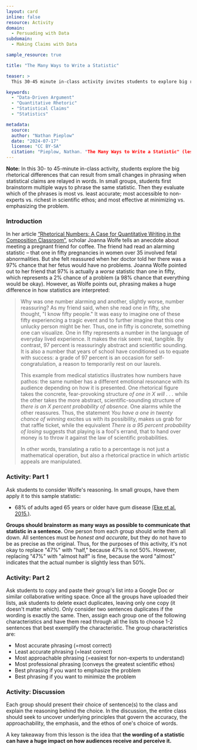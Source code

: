 ```yaml
---
layout: card
inline: false
resource: Activity
domain:
  - Persuading with Data
subdomain:
  - Making Claims with Data

sample_resource: true

title: "The Many Ways to Write a Statistic"

teaser: >
  This 30-45 minute in-class activity invites students to explore big rhetorical differences that can result from small changes in phrasing when statistical claims are relayed in words. 

keywords:
  - "Data-Driven Argument"
  - "Quantitative Rhetoric"
  - "Statistical Claims"
  - "Statistics"

metadata:
  source: 
  author: "Nathan Pieplow"
  date: "2024-07-17"
  license: "CC BY-SA"
  citation: "Pieplow, Nathan. "The Many Ways to Write a Statistic" (lesson plan). Data Advocacy 4 All, University of Colorado. 17 July 2024."
---
```

**Note:**  In this 30- to 45-minute in-class activity, students explore the big rhetorical differences that can result from small changes in phrasing when statistical claims are relayed in words. In small groups, students first brainstorm multiple ways to phrase the same statistic. Then they evaluate which of the phrases is most vs. least accurate; most accessible to non-experts vs. richest in scientific ethos; and most effective at minimizing vs. emphasizing the problem.

### Introduction

In her article [“Rhetorical Numbers: A Case for Quantitative Writing in the Composition Classroom”](https://www.jstor.org/stable/40593335), scholar Joanna Wolfe tells an anecdote about meeting a pregnant friend for coffee. The friend had read an alarming statistic – that one in fifty pregnancies in women over 35 involved fetal abnormalities. But she felt reassured when her doctor told her there was a 97% chance that her fetus would have no problems. Joanna Wolfe pointed out to her friend that 97% is actually a *worse* statistic than one in fifty, which represents a 2% chance of a problem (a 98% chance that everything would be okay). However, as Wolfe points out, phrasing makes a huge difference in how statistics are interpreted:

> Why was one number alarming and another, slightly worse, number reassuring? As my friend said, when she read one in fifty, she thought, "I know fifty people." It was easy to imagine one of these fifty experiencing a tragic event and to further imagine that this one unlucky person might be her. Thus, one in fifty is concrete, something one can visualize. One in fifty represents a number in the language of everyday lived experience. It makes the risk seem real, tangible. By contrast, 97 percent is reassuringly abstract and scientific sounding. It is also a number that years of school have conditioned us to equate with success: a grade of 97 percent is an occasion for self-congratulation, a reason to temporarily rest on our laurels.
>
> This example from medical statistics illustrates how numbers have pathos: the same number has a different emotional resonance with its audience depending on how it is presented. One rhetorical figure takes the concrete, fear-provoking structure *of one in X will . . .* while the other takes the more abstract, scientific-sounding structure of *there is an X percent probability of absence*. One alarms while the other reassures. Thus, the statement *You have a one in twenty chance of winning* excites us with its possibility, makes us grab for that raffle ticket, while the equivalent *There is a 95 percent probability of losing* suggests that playing is a fool's errand, that to hand over money is to throw it against the law of scientific probabilities.
>
> In other words, translating a ratio to a percentage is not just a mathematical operation, but also a rhetorical practice in which artistic appeals are manipulated.

### Activity: Part 1
Ask students to consider Wolfe's reasoning. In small groups, have them apply it to this sample statistic:
- 68% of adults aged 65 years or older have gum disease [(Eke et al. 2015.)](https://pubmed.ncbi.nlm.nih.gov/25688694/).

**Groups should brainstorm as many ways as possible to communicate that statistic in a sentence.** One person from each group should write them all down. All sentences must be *honest and accurate*, but they do not have to be as precise as the original.
Thus, for the purposes of this activity, it's not okay to replace "47%" with "half," because 47% is not 50%. However, replacing "47%" with "almost half" is fine, because the word "almost" indicates that the actual number is slightly less than 50%.

### Activity: Part 2
Ask students to copy and paste their group's list into a Google Doc or similar collaborative writing space.
Once all the groups have uploaded their lists, ask students to delete exact duplicates, leaving only one copy (it doesn't matter which). Only consider two sentences duplicates if the wording is exactly the same.
Then, assign each group one of the following characteristics and have them read through all the lists to choose 1-2 sentences that best exemplify the characteristic.
The group characteristics are:
- Most accurate phrasing (=most correct)
- Least accurate phrasing (=least correct)
- Most approachable phrasing (=easiest for non-experts to understand)
- Most professional phrasing (conveys the greatest scientific ethos)
- Best phrasing if you want to emphasize the problem
- Best phrasing if you want to minimize the problem

### Activity: Discussion
Each group should present their choice of sentence(s) to the class and explain the reasoning behind the choice. In the discussion, the entire class should seek to uncover underlying principles that govern the accuracy, the approachability, the emphasis, and the ethos of one's choice of words.

A key takeaway from this lesson is the idea that **the wording of a statistic can have a huge impact on how audiences receive and perceive it.**
